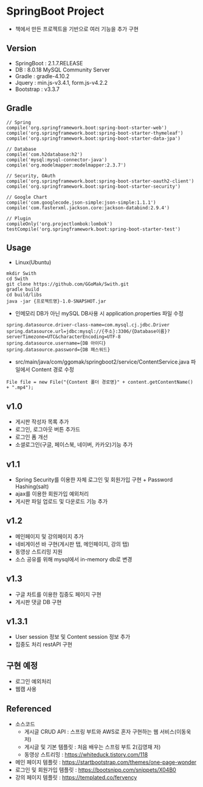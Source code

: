 # SpringBoot Project

  - 책에서 만든 프로젝트을 기반으로 여러 기능을 추가 구현

## Version

  - SpringBoot : 2.1.7.RELEASE
  - DB : 8.0.18 MySQL Community Server
  - Gradle : gradle-4.10.2
  - Jquery : min.js-v3.4.1, form.js-v4.2.2
  - Bootstrap : v3.3.7
  
## Gradle

```$xslt
// Spring
compile('org.springframework.boot:spring-boot-starter-web')
compile('org.springframework.boot:spring-boot-starter-thymeleaf')
compile('org.springframework.boot:spring-boot-starter-data-jpa')

// Database
compile('com.h2database:h2')
compile('mysql:mysql-connector-java')
compile('org.modelmapper:modelmapper:2.3.7')

// Security, OAuth
compile('org.springframework.boot:spring-boot-starter-oauth2-client')
compile('org.springframework.boot:spring-boot-starter-security')

// Google Chart
compile('com.googlecode.json-simple:json-simple:1.1.1')
compile('com.fasterxml.jackson.core:jackson-databind:2.9.4')

// Plugin
compileOnly('org.projectlombok:lombok')
testCompile('org.springframework.boot:spring-boot-starter-test')
```
  
## Usage

  - Linux(Ubuntu)
```$xslt
mkdir Swith
cd Swith
git clone https://github.com/GGoMak/Swith.git
gradle build
cd build/libs
java -jar {프로젝트명}-1.0-SNAPSHOT.jar
```

  - 인메모리 DB가 아닌 mySQL DB사용 시 application.properties 파일 수정
```$xslt
spring.datasource.driver-class-name=com.mysql.cj.jdbc.Driver
spring.datasource.url=jdbc:mysql://{주소}:3306/{Database이름}?serverTimezone=UTC&characterEncoding=UTF-8
spring.datasource.username={DB 아이디}
spring.datasource.password={DB 패스워드}
```
  - src/main/java/com/ggomak/springboot2/service/ContentService.java 파일에서 Content 경로 수정
```
File file = new File("{Content 폴더 경로명}" + content.getContentName() + ".mp4");
``` 
  
## v1.0
  
  - 게시판 작성자 목록 추가
  - 로그인, 로그아웃 버튼 추가드
  - 로그인 폼 개선
  - 소셜로그인(구글, 페이스북, 네이버, 카카오)기능 추가
  
## v1.1
  
  - Spring Security를 이용한 자체 로그인 및 회원가입 구현 + Password Hashing(salt)
  - ajax를 이용한 회원가입 예외처리
  - 게시판 파일 업로드 및 다운로드 기능 추가
  
## v1.2
  
  - 메인페이지 및 강의페이지 추가
  - 네비게이션 바 구현(게시판 탭, 메인페이지, 강의 탭)
  - 동영상 스트리밍 지원
  - 소스 공유를 위해 mysql에서 in-memory db로 변경
  
## v1.3

  - 구글 차트를 이용한 집중도 페이지 구현
  - 게시판 댓글 DB 구현
  
## v1.3.1

  - User session 정보 및 Content session 정보 추가
  - 집중도 처리 restAPI 구현
  
## 구현 예정
  
  - 로그인 예외처리
  - 웹캠 사용
 
## Referenced

  - 소스코드  
      - 게시글 CRUD API : 스프링 부트와 AWS로 혼자 구현하는 웹 서비스(이동욱 저)  
      - 게시글 및 기본 템플릿 : 처음 배우는 스프링 부트 2(김영재 저)
      - 동영상 스트리밍 : https://whiteduck.tistory.com/118
  - 메인 페이지 템플릿 : https://startbootstrap.com/themes/one-page-wonder
  - 로그인 및 회원가입 템플릿 : https://bootsnipp.com/snippets/X04B0
  - 강의 페이지 템플릿 : https://templated.co/fervency